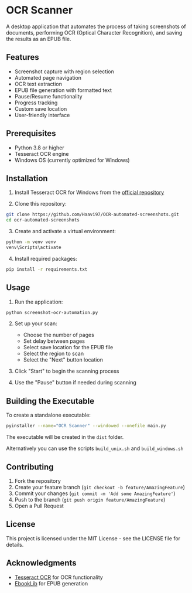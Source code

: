 # OCR Scanner

A desktop application that automates the process of taking screenshots of documents, performing OCR (Optical Character Recognition), and saving the results as an EPUB file.

## Features

- Screenshot capture with region selection
- Automated page navigation
- OCR text extraction
- EPUB file generation with formatted text
- Pause/Resume functionality
- Progress tracking
- Custom save location
- User-friendly interface

## Prerequisites

- Python 3.8 or higher
- Tesseract OCR engine
- Windows OS (currently optimized for Windows)

## Installation

1. Install Tesseract OCR for Windows from the [official repository](https://github.com/UB-Mannheim/tesseract/wiki)

2. Clone this repository:
```bash
git clone https://github.com/Haavi97/OCR-automated-screenshots.git
cd ocr-automated-screenshots
```

3. Create and activate a virtual environment:
```bash
python -m venv venv
venv\Scripts\activate
```

4. Install required packages:
```bash
pip install -r requirements.txt
```

## Usage

1. Run the application:
```bash
python screenshot-ocr-automation.py
```

2. Set up your scan:
   - Choose the number of pages
   - Set delay between pages
   - Select save location for the EPUB file
   - Select the region to scan
   - Select the "Next" button location

3. Click "Start" to begin the scanning process

4. Use the "Pause" button if needed during scanning

## Building the Executable

To create a standalone executable:

```bash
pyinstaller --name="OCR Scanner" --windowed --onefile main.py
```

The executable will be created in the `dist` folder.

Alternatively you can use the scripts `build_unix.sh` and `build_windows.sh`

## Contributing

1. Fork the repository
2. Create your feature branch (`git checkout -b feature/AmazingFeature`)
3. Commit your changes (`git commit -m 'Add some AmazingFeature'`)
4. Push to the branch (`git push origin feature/AmazingFeature`)
5. Open a Pull Request

## License

This project is licensed under the MIT License - see the LICENSE file for details.

## Acknowledgments

- [Tesseract OCR](https://github.com/tesseract-ocr/tesseract) for OCR functionality
- [EbookLib](https://github.com/aerkalov/ebooklib) for EPUB generation
